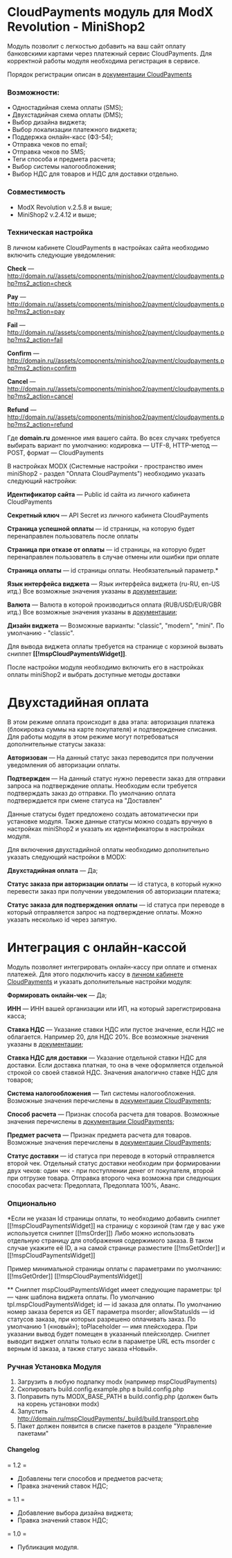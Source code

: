 # CloudPayments модуль для ModX Revolution - MiniShop2
Модуль позволит с легкостью добавить на ваш сайт оплату банковскими картами через платежный сервис CloudPayments. 
Для корректной работы модуля необходима регистрация в сервисе.

Порядок регистрации описан в [документации CloudPayments](https://cloudpayments.ru/Docs/Connect)

### Возможности:  
• Одностадийная схема оплаты (SMS);  
• Двухстадийная схема оплаты (DMS);  
• Выбор дизайна виджета;  
• Выбор локализации платежного виджета;     
• Поддержка онлайн-касс (ФЗ-54);  
• Отправка чеков по email;  
• Отправка чеков по SMS;  
• Теги способа и предмета расчета;  
• Выбор системы налогообложения;  
• Выбор НДС для товаров и НДС для доставки отдельно.  

### Совместимость

* ModX Revolution v.2.5.8 и выше;  
* MiniShop2 v.2.4.12 и выше; 

### Техническая настройка

В личном кабинете CloudPayments в настройках сайта необходимо включить следующие уведомления:

**Сheck** — http://domain.ru//assets/components/minishop2/payment/cloudpayments.php?ms2_action=check

**Pay** — http://domain.ru//assets/components/minishop2/payment/cloudpayments.php?ms2_action=pay

**Fail** — http://domain.ru//assets/components/minishop2/payment/cloudpayments.php?ms2_action=fail

**Confirm** — http://domain.ru//assets/components/minishop2/payment/cloudpayments.php?ms2_action=confirm

**Cancel** — http://domain.ru//assets/components/minishop2/payment/cloudpayments.php?ms2_action=cancel

**Refund** — http://domain.ru//assets/components/minishop2/payment/cloudpayments.php?ms2_action=refund

Где **domain.ru** доменное имя вашего сайта. Во всех случаях требуется выбирать вариант по умолчанию: кодировка — UTF-8, HTTP-метод — POST, формат — CloudPayments

В настройках MODX (Системные настройки - пространство имен miniShop2 - раздел "Оплата CloudPayments") необходимо указать следующий настройки:

**Идентификатор сайта** — Public id сайта из личного кабинета CloudPayments

**Секретный ключ** — API Secret из личного кабинета CloudPayments

**Страница успешной оплаты** — id страницы, на которую будет перенаправлен пользователь после оплаты

**Страница при отказе от оплаты** — id страницы, на которую будет перенаправлен пользователь в случае отмены или ошибки при оплате

**Страница оплаты** — id страницы оплаты. Необязательный параметр.*

**Язык интерфейса виджета** — Язык интерфейса виджета (ru-RU, en-US итд.) Все возможные значения указаны в [документации](https://developers.cloudpayments.ru/#lokalizatsiya-vidzheta);

**Валюта** — Валюта в которой производиться оплата (RUB/USD/EUR/GBR итд.) Все возможные значения указаны в [документации](https://developers.cloudpayments.ru/#spisok-valyut);

**Дизайн виджета** — Возможные варианты: "classic", "modern", "mini". По умолчанию - "classic".

Для вывода виджета оплаты требуется на странице с корзиной вызвать сниппет **[[!mspCloudPaymentsWidget]]**.

После настройки модуля необходимо включить его в настройках оплаты miniShop2 и выбрать доступные методы доставки

# Двухстадийная оплата
В этом режиме оплата происходит в два этапа: авторизация платежа (блокировка суммы на карте покупателя) и подтверждение списания. Для работы модуля в этом режиме могут потребоваться дополнительные статусы заказа:

**Авторизован** — На данный статус заказ переводится при получении уведомления об авторизации оплаты.

**Подтвержден** — На данный статус нужно перевести заказ для отправки запроса на подтверждение оплаты. Необходим если требуется подтверждать заказ до отправки. По умолчанию оплата подтверждается при смене статуса на "Доставлен"

Данные статусы будет предложено создать автоматически при установке модуля. Также данные статусы можно создать вручную в настройках miniShop2 и указать их идентификаторы в настройках модуля.

Для включения двухстадийной оплаты необходимо дополнительно указать следующий настройки в MODX:

**Двухстадийная оплата** — Да;

**Статус заказа при авторизации оплаты** — id статуса, в который нужно перевести заказ при получении уведомления об авторизации платежа;

**Статус заказа для подтверждения оплаты** — id статуса при переводе в который отправляется запрос на подтверждение оплаты. Можно указать несколько id через запятую.

# Интеграция с онлайн-кассой
Модуль позволяет интегрировать онлайн-кассу при оплате и отменах платежей. Для этого подключить кассу в [личном кабинете CloudPayments](https://cloudpayments.ru/Docs/Kassa) и указать дополнительные настройки модуля:

**Формировать онлайн-чек** — Да;

**ИНН** — ИНН вашей организации или ИП, на который зарегистрирована касса;

**Ставка НДС** — Указание ставки НДС или пустое значение, если НДС не облагается. Например 20, для НДС 20%. Все возможные значения указаны в [документации](https://developers.cloudkassir.ru/#vat);

**Ставка НДС для доставки** — Указание отдельной ставки НДС для доставки. Если доставка платная, то она в чеке оформляется отдельной строкой со своей ставкой НДС. Значения аналогично ставке НДС для товаров;

**Система налогообложения** — Тип системы налогообложения. Возможные значения перечислены в [документации CloudPayments](https://developers.cloudkassir.ru/#taxationsystem);

**Способ расчета** — Признак способа расчета для товаров. Возможные значения перечислены в [документации CloudPayments](https://developers.cloudkassir.ru/#method);

**Предмет расчета** — Признак предмета расчета для товаров. Возможные значения перечислены в [документации CloudPayments](https://developers.cloudkassir.ru/#object);

**Статус доставки** — id статуса при переводе в который отправляется второй чек. Отдельный статус доставки необходим при формировании двух чеков: один чек - при поступлении денег от покупателя, второй при отгрузке товара. Отправка второго чека возможна при следующих способах расчета: Предоплата, Предоплата 100%, Аванс.

### Опционально

*Если не указан Id страницы оплаты, то необходимо добавить сниппет [[!mspCloudPaymentsWidget]] на страницу с корзиной (там где у вас уже используется сниппет [[!msOrder]])
Либо можно использовать отдельную страницу для отображения содержимого заказа. В таком случае укажите её ID, а на самой странице разместите [[!msGetOrder]] и [[!mspCloudPaymentsWidget]]

Пример минимальной страницы оплаты с параметрами по умолчанию:
[[!msGetOrder]]
[[!mspCloudPaymentsWidget]]


** Сниппет mspCloudPaymentsWidget имеет следующие параметры:
tpl — чанк шаблона виджета оплаты. По умолчанию tpl.mspCloudPaymentsWidget;
id — id заказа для оплаты. По умолчанию номер заказа берется из GET параметра msorder;
allowStatusIds — id статусов заказа, при которых разрешено оплачивать заказ. По умолчанию 1 («новый»);
toPlaceholder — имя плейсходера. При указании вывод будет помещен в указанный плейсхолдер.
Сниппет выводит виджет оплаты только если в параметре URL есть msorder с верным id заказа, а также статус заказа «Новый».

### Ручная Установка Модуля
1. Загрузить в любую подпапку modx (например mspCloudPayments)
2. Скопировать build.config.example.php в build.config.php
3. Поправить путь MODX_BASE_PATH в build.config.php (должен быть на корень установки modx)
4. Запустить http://domain.ru/mspCloudPayments/_build/build.transport.php
5. Пакет должен появится в списке пакетов в разделе "Управление пакетами"  

#### Changelog

= 1.2 = 

* Добавлены теги способов и предметов расчета;  
* Правка значений ставок НДС;

= 1.1 = 
* Добавление выбора дизайна виджета;  
* Правка значений ставок НДС;

= 1.0 =
* Публикация модуля.